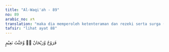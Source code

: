 ```yaml
---
title: "Al-Waqi'ah - 89"
no: 89
arabic_no: ٨٩
translation: "maka dia memperoleh ketenteraman dan rezeki serta surga (yang penuh) kenikmatan."
tafsir: "lihat ayat 88"
---
```

فَرَوْحٌ وَّرَيْحَانٌ ەۙ وَّجَنَّتُ نَعِيْمٍ